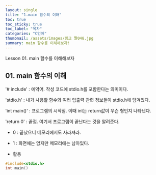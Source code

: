 ```yaml
---
layout: single
title: "1.main 함수의 이해"
toc: true
toc_sticky: true
toc_label: "목차"
categories: "C언어"
thumbnail: /assets/images/핑크 짤048.jpg
summary: main 함수를 이해해보자!
---
```

Lesson 01. main 함수를 이해해보자


## 01. main 함수의 이해

'# include' : 예약어. 작성 코드에 stdio.h를 포함한다는 의미이다.

'stdio.h' : 내가 사용할 함수와 여러 입출력 관련 정보들이 stdio.h에 담겨있다.

'int main()' : 프로그램의 시작점. 이때 int는 return값이 무슨 형인지 나타낸다.

'return 0' : 끝점. 여기서 프로그램이 끝난다는 것을 알려준다.
* 0 : 끝났으니 메모리에서도 사라져라.
* 1 : 화면에는 없지만 메모리에는 남아있다.

* 활용
~~~c
#include<stdio.h>
int main()
~~~

